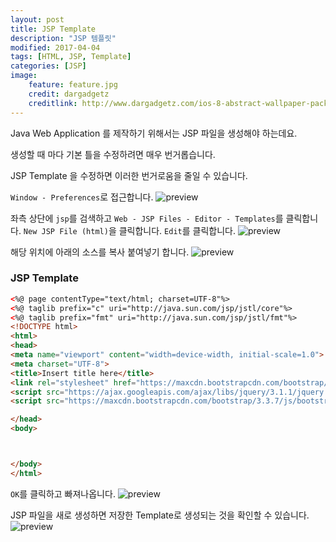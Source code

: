 ```yaml
---
layout: post
title: JSP Template
description: "JSP 템플릿"
modified: 2017-04-04
tags: [HTML, JSP, Template]
categories: [JSP]
image:
    feature: feature.jpg
    credit: dargadgetz
    creditlink: http://www.dargadgetz.com/ios-8-abstract-wallpaper-pack-for-iphone-5s-5c-and-ipod-touch-retina/
---
```


Java Web Application 를 제작하기 위해서는 JSP 파일을 생성해야 하는데요.

생성할 때 마다 기본 틀을 수정하려면 매우 번거롭습니다.

JSP Template 을 수정하면 이러한 번거로움을 줄일 수 있습니다.

`Window - Preferences`로 접근합니다.
![preview](https://regenea8.github.io/resources/images/jsp-template/1.png)

좌측 상단에 `jsp`를 검색하고 `Web - JSP Files - Editor - Templates`를 클릭합니다.
`New JSP File (html)`을 클릭합니다.
`Edit`를 클릭합니다.
![preview](https://regenea8.github.io/resources/images/jsp-template/2.png)

해당 위치에 아래의 소스를 복사 붙여넣기 합니다.
![preview](https://regenea8.github.io/resources/images/jsp-template/3.png)

### JSP Template

```HTML
<%@ page contentType="text/html; charset=UTF-8"%>
<%@ taglib prefix="c" uri="http://java.sun.com/jsp/jstl/core"%>
<%@ taglib prefix="fmt" uri="http://java.sun.com/jsp/jstl/fmt"%>
<!DOCTYPE html>
<html>
<head>
<meta name="viewport" content="width=device-width, initial-scale=1.0">
<meta charset="UTF-8">
<title>Insert title here</title>
<link rel="stylesheet" href="https://maxcdn.bootstrapcdn.com/bootstrap/3.3.7/css/bootstrap.min.css">
<script src="https://ajax.googleapis.com/ajax/libs/jquery/3.1.1/jquery.min.js"></script>
<script src="https://maxcdn.bootstrapcdn.com/bootstrap/3.3.7/js/bootstrap.min.js"></script>

</head>
<body>



</body>
</html>
```
`OK`를 클릭하고 빠져나옵니다.
![preview](https://regenea8.github.io/resources/images/jsp-template/4.png)

JSP 파일을 새로 생성하면 저장한 Template로 생성되는 것을 확인할 수 있습니다.
![preview](https://regenea8.github.io/resources/images/jsp-template/5.png)
